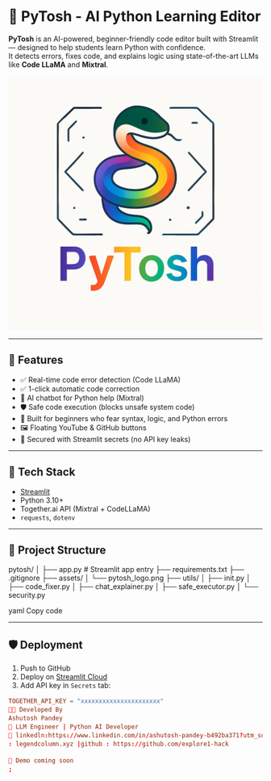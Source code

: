 # 🐍 PyTosh - AI Python Learning Editor

**PyTosh** is an AI-powered, beginner-friendly code editor built with Streamlit — designed to help students learn Python with confidence.  
It detects errors, fixes code, and explains logic using state-of-the-art LLMs like **Code LLaMA** and **Mixtral**.

![PyTosh Logo](pytosh_logo.png)

---

## 🚀 Features

- ✅ Real-time code error detection (Code LLaMA)
- ✅ 1-click automatic code correction
- 💬 AI chatbot for Python help (Mixtral)
- 🛡️ Safe code execution (blocks unsafe system code)
- 🧠 Built for beginners who fear syntax, logic, and Python errors
- 🖼️ Floating YouTube & GitHub buttons
- 🔐 Secured with Streamlit secrets (no API key leaks)

---

## 🔧 Tech Stack

- [Streamlit](https://streamlit.io)
- Python 3.10+
- Together.ai API (Mixtral + CodeLLaMA)
- `requests`, `dotenv`

---

## 📁 Project Structure

pytosh/
│
├── app.py # Streamlit app entry
├── requirements.txt
├── .gitignore
├── assets/
│ └── pytosh_logo.png
├── utils/
│ ├── init.py
│ ├── code_fixer.py
│ ├── chat_explainer.py
│ ├── safe_executor.py
│ └── security.py

yaml
Copy code

---

## 🛡️ Deployment

1. Push to GitHub
2. Deploy on [Streamlit Cloud](https://streamlit.io/cloud)
3. Add API key in `Secrets` tab:

```toml
TOGETHER_API_KEY = "xxxxxxxxxxxxxxxxxxxxxx"
👨‍💻 Developed By
Ashutosh Pandey
🚀 LLM Engineer | Python AI Developer
🔗 linkedln:https://www.linkedin.com/in/ashutosh-pandey-b492ba371?utm_source=share&utm_campaign=share_via&utm_content=profile&utm_medium=android_app |blog 
: legendcolumn.xyz |github : https://github.com/explore1-hack

🧪 Demo coming soon
;
